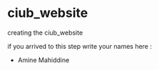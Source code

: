 # ciub_website
creating the ciub_website 

if you arrived to this step write your names here :
  - Amine Mahiddine
